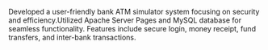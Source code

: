 Developed a user-friendly bank ATM simulator system focusing on security and efficiency.Utilized Apache Server Pages and MySQL database for seamless functionality. Features include secure login, money receipt, fund transfers, and inter-bank transactions.
